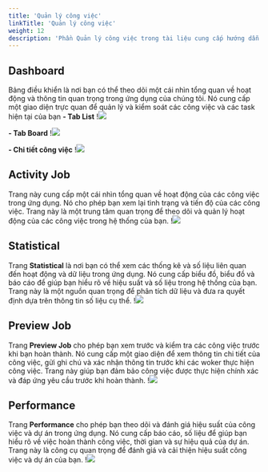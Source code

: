 ```yaml
---
title: 'Quản lý công việc'
linkTitle: 'Quản lý công việc'
weight: 12
description: 'Phần Quản lý công việc trong tài liệu cung cấp hướng dẫn chi tiết về cách tạo, kéo, theo dõi và đánh giá công việc trong hệ thống hoặc ứng dụng của bạn. Tính năng này giúp bạn tối ưu hóa quy trình làm việc và đảm bảo hiệu suất cao trong việc quản lý công việc và nhiệm vụ của bạn.'
---
```


## Dashboard

Bảng điều khiển là nơi bạn có thể theo dõi một cái nhìn tổng quan về hoạt động và thông tin quan trọng trong ứng dụng của chúng tôi. Nó cung cấp một giao diện trực quan để quản lý và kiểm soát các công việc và các task hiện tại của bạn
**- Tab List**
!![](/img/manager_1.png)

**- Tab Board**
!![](/img/manager_2.png)

**- Chi tiết công việc**
!![](/img/manager_3.png)


## Activity Job
Trang này cung cấp một cái nhìn tổng quan về hoạt động của các công việc trong ứng dụng. Nó cho phép bạn xem lại tình trạng và tiến độ của các công việc. Trang này là một trung tâm quan trọng để theo dõi và quản lý hoạt động của các công việc trong hệ thống của bạn.
!![](/img/manager_4.png)

## Statistical
Trang **Statistical** là nơi bạn có thể xem các thống kê và số liệu liên quan đến hoạt động và dữ liệu trong ứng dụng. Nó cung cấp biểu đồ, biểu đồ và báo cáo để giúp bạn hiểu rõ về hiệu suất và số liệu trong hệ thống của bạn. Trang này là một nguồn quan trọng để phân tích dữ liệu và đưa ra quyết định dựa trên thông tin số liệu cụ thể.
!![](/img/manager_5.png)

## Preview Job
Trang **Preview Job** cho phép bạn xem trước và kiểm tra các công việc trước khi bạn hoàn thành. Nó cung cấp một giao diện để xem thông tin chi tiết của công việc, gửi ghi chú và xác nhận thông tin trước khi các woker thực hiện công việc. Trang này giúp bạn đảm bảo công việc được thực hiện chính xác và đáp ứng yêu cầu trước khi hoàn thành.
!![](/img/manager_6.png)

## Performance
Trang **Performance** cho phép bạn theo dõi và đánh giá hiệu suất của công việc và dự án trong ứng dụng. Nó cung cấp báo cáo, số liệu để giúp bạn hiểu rõ về việc hoàn thành công việc, thời gian và sự hiệu quả của dự án. Trang này là công cụ quan trọng để đánh giá và cải thiện hiệu suất công việc và dự án của bạn.
!![](/img/manager_7.png)
